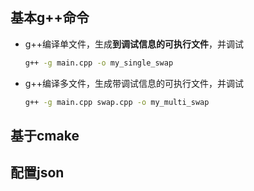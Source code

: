 ## 基本g++命令

- g++编译单文件，生成**到调试信息的可执行文件**，并调试
  ```bash
  g++ -g main.cpp -o my_single_swap
  ```
- g++编译多文件，生成带调试信息的可执行文件，并调试
  ```bash
  g++ -g main.cpp swap.cpp -o my_multi_swap
  ```

## 基于cmake

## 配置json